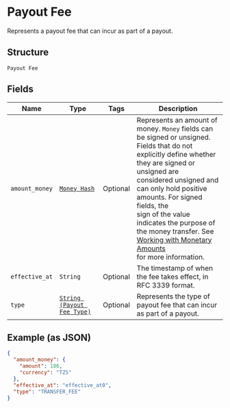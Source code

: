 
# Payout Fee

Represents a payout fee that can incur as part of a payout.

## Structure

`Payout Fee`

## Fields

| Name | Type | Tags | Description |
|  --- | --- | --- | --- |
| `amount_money` | [`Money Hash`](../../doc/models/money.md) | Optional | Represents an amount of money. `Money` fields can be signed or unsigned.<br>Fields that do not explicitly define whether they are signed or unsigned are<br>considered unsigned and can only hold positive amounts. For signed fields, the<br>sign of the value indicates the purpose of the money transfer. See<br>[Working with Monetary Amounts](https://developer.squareup.com/docs/build-basics/working-with-monetary-amounts)<br>for more information. |
| `effective_at` | `String` | Optional | The timestamp of when the fee takes effect, in RFC 3339 format. |
| `type` | [`String (Payout Fee Type)`](../../doc/models/payout-fee-type.md) | Optional | Represents the type of payout fee that can incur as part of a payout. |

## Example (as JSON)

```json
{
  "amount_money": {
    "amount": 186,
    "currency": "TZS"
  },
  "effective_at": "effective_at0",
  "type": "TRANSFER_FEE"
}
```


